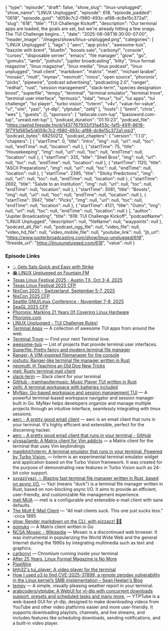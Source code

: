 {
  "type": "episode",
  "draft": false,
  "show_slug": "linux-unplugged",
  "show_name": "LINUX Unplugged",
  "episode": 618,
  "episode_padded": "0618",
  "episode_guid": "d059c7c2-f980-493c-af88-dc8e15c372a1",
  "slug": "618",
  "title": "TUI Challenge Kickoff",
  "description": "Our terminal apps are loaded, the goals are set, but we're already hitting a few snags. The TUI Challenge begins...",
  "date": "2025-06-08T16:30:00-07:00",
  "header_image": "/images/shows/linux-unplugged.png",
  "categories": [
    "LINUX Unplugged"
  ],
  "tags": [
    "aerc",
    "app picks",
    "awesome-tuis",
    "bazzite with brent",
    "bluefin",
    "boosts sale",
    "carbonyl",
    "console",
    "curses",
    "disposable server",
    "emacs",
    "file manager",
    "glow",
    "go",
    "gomuks",
    "iamb",
    "joshuto",
    "jupiter broadcasting",
    "kitty",
    "linux format magazine",
    "linux magazine",
    "linux media",
    "linux podcast",
    "linux unplugged",
    "mail client",
    "markdown",
    "matrix",
    "meli",
    "michael larabel",
    "mosaic",
    "mutt",
    "mynav",
    "neomutt",
    "nixos",
    "open source",
    "phoronix",
    "picks",
    "pipewire",
    "podcast advertising",
    "podcasting 2.0",
    "ranger",
    "redhat",
    "rust",
    "session management",
    "slack-term",
    "species designation boost",
    "superfile",
    "tempy",
    "terminal",
    "terminal emulator",
    "terminal trove",
    "terminal user interface",
    "termusic",
    "tidal",
    "tmux",
    "tui",
    "tui apps",
    "tui challenge",
    "tui player",
    "turbo vision",
    "tvterm",
    "v4v",
    "value-for-value",
    "vi",
    "vim",
    "yazi",
    "yt-dlp",
    "ytptube",
    "zellij"
  ],
  "hosts": [
    "brent",
    "chris",
    "wes"
  ],
  "guests": [],
  "sponsors": [
    "tailscale.com-lup",
    "1password.com-lup",
    "unraid.net-lup"
  ],
  "podcast_duration": "01:10:23",
  "podcast_file": "https://aphid.fireside.fm/d/1437767933/f31a453c-fa15-491f-8618-3f71f1d565e5/d059c7c2-f980-493c-af88-dc8e15c372a1.mp3",
  "podcast_bytes": 68250212,
  "podcast_chapters": {
    "version": "1.1.0",
    "chapters": [
      {
        "startTime": 0,
        "title": "Intro",
        "img": null,
        "url": null,
        "toc": null,
        "endTime": null,
        "location": null
      },
      {
        "startTime": 75,
        "title": "Housekeeping",
        "img": null,
        "url": null,
        "toc": null,
        "endTime": null,
        "location": null
      },
      {
        "startTime": 335,
        "title": "Shell Bros",
        "img": null,
        "url": null,
        "toc": null,
        "endTime": null,
        "location": null
      },
      {
        "startTime": 1120,
        "title": "ASCII Preparations",
        "img": null,
        "url": null,
        "toc": null,
        "endTime": null,
        "location": null
      },
      {
        "startTime": 2395,
        "title": "Sticky Predictions",
        "img": null,
        "url": null,
        "toc": null,
        "endTime": null,
        "location": null
      },
      {
        "startTime": 2692,
        "title": "Salute to an Institution",
        "img": null,
        "url": null,
        "toc": null,
        "endTime": null,
        "location": null
      },
      {
        "startTime": 3081,
        "title": "Boosts",
        "img": null,
        "url": null,
        "toc": null,
        "endTime": null,
        "location": null
      },
      {
        "startTime": 3947,
        "title": "Picks",
        "img": null,
        "url": null,
        "toc": null,
        "endTime": null,
        "location": null
      },
      {
        "startTime": 4121,
        "title": "Outro",
        "img": null,
        "url": null,
        "toc": null,
        "endTime": null,
        "location": null
      }
    ],
    "author": "Jupiter Broadcasting",
    "title": "618: TUI Challenge Kickoff",
    "podcastName": "LINUX Unplugged",
    "description": null,
    "fileName": null,
    "waypoints": null
  },
  "podcast_alt_file": null,
  "podcast_ogg_file": null,
  "video_file": null,
  "video_hd_file": null,
  "video_mobile_file": null,
  "youtube_link": null,
  "jb_url": "https://www.jupiterbroadcasting.com/show/linux-unplugged/618",
  "fireside_url": "https://linuxunplugged.com/618",
  "value": null
}


### Episode Links

* [💥 Gets Sats Quick and Easy with Strike](https://strike.me/ "💥 Gets Sats Quick and Easy with Strike")
* [📻 LINUX Unplugged on Fountain.FM](https://www.fountain.fm/show/dWiuBeqpDSM86AwXRXov "📻 LINUX Unplugged  on Fountain.FM")
* [Texas Linux Festival 2025 - Austin TX, Oct 3-4, 2025](https://2025.texaslinuxfest.org/ "Texas Linux Festival 2025 - Austin TX, Oct 3-4, 2025")
* [Texas Linux Festival 2025 CFP](https://www.papercall.io/txlf2025 "Texas Linux Festival 2025 CFP")
* [NixCon 2025 - Switzerland, September 5-7, 2025](https://2025.nixcon.org/ "NixCon 2025 - Switzerland, September 5-7, 2025")
* [NixCon 2025 CFP](https://talks.nixcon.org/nixcon-2025/cfp "NixCon 2025 CFP")
* [Seattle GNU/Linux Conference - November 7-8, 2025](https://seagl.org/ "Seattle GNU/Linux Conference - November 7-8, 2025")
* [SeaGL 2025 CFP](https://pretalx.seagl.org/2025/cfp "SeaGL 2025 CFP")
* [Phoronix: Marking 21 Years Of Covering Linux Hardware](https://www.phoronix.com/news/Phoronix-Turns-21 "Phoronix: Marking 21 Years Of Covering Linux Hardware")
* [Phoronix.com](https://phoronix.com "Phoronix.com")
* [LINUX Unplugged - TUI Challenge Rules!](https://github.com/JupiterBroadcasting/linux-unplugged/blob/main/challenges/TUI-Challenge.md "LINUX Unplugged - TUI Challenge Rules!")
* [Terminal Apps](https://terminal-apps.dev/ "Terminal Apps") — A collection of awesome TUI apps from around the web.
* [Terminal Trove](https://terminaltrove.com/ "Terminal Trove") — Find your next Terminal love.
* [awesome-tuis](https://github.com/rothgar/awesome-tuis "awesome-tuis") — List of projects that provide terminal user interfaces.
* [Superfile: Pretty fancy and modern terminal file manager](https://github.com/yorukot/superfile "Superfile: Pretty fancy and modern terminal file manager")
* [Ranger: A VIM-inspired filemanager for the console](https://github.com/ranger/ranger "Ranger: A VIM-inspired filemanager for the console")
* [joshuto: Ranger-like terminal file manager written in Rust](https://github.com/kamiyaa/joshuto "joshuto: Ranger-like terminal file manager written in Rust")
* [neomutt: ✉ Teaching an Old Dog New Tricks](https://github.com/neomutt/neomutt "neomutt: ✉ Teaching an Old Dog New Tricks")
* [meli: Rusty terminal mail client](https://github.com/meli/meli "meli: Rusty terminal mail client")
* [slack-term](https://github.com/jpbruinsslot/slack-term "slack-term") — Slack client for your terminal
* [GitHub - tramhao/termusic: Music Player TUI written in Rust](https://github.com/tramhao/termusic "GitHub - tramhao/termusic: Music Player TUI written in Rust")
* [zellij: A terminal workspace with batteries included](https://github.com/zellij-org/zellij "zellij: A terminal workspace with batteries included")
* [MyNav: Go-based workspace and session management TUI](https://github.com/GianlucaP106/mynav "MyNav: Go-based workspace and session management TUI") — A powerful terminal-based workspace navigator and session manager built in Go. MyNav helps developers organize and manage multiple projects through an intuitive interface, seamlessly integrating with tmux sessions.
* [aerc - A pretty good email client](https://aerc-mail.org/ "aerc - A pretty good email client") — aerc is an email client that runs in your terminal. It's highly efficient and extensible, perfect for the discerning hacker.
* [aerc - A pretty good email client that runs in your terminal - GitHub](https://git.sr.ht/~rjarry/aerc/ "aerc - A pretty good email client that runs in your terminal - GitHub")
* [ulyssa/iamb: A Matrix client for Vim addicts](https://github.com/ulyssa/iamb "ulyssa/iamb: A Matrix client for Vim addicts") — a Matrix client for the terminal that uses Vim keybindings
* [magiblot/tvterm: A terminal emulator that runs in your terminal. Powered by Turbo Vision.](https://github.com/magiblot/tvterm "magiblot/tvterm: A terminal emulator that runs in your terminal. Powered by Turbo Vision.") — tvterm is an experimental terminal emulator widget and application based on the Turbo Vision framework. It was created for the purpose of demonstrating new features in Turbo Vision such as 24-bit color support.
* [sxyazi/yazi: 💥 Blazing fast terminal file manager written in Rust, based on async I/O.](https://github.com/sxyazi/yazi "sxyazi/yazi: 💥 Blazing fast terminal file manager written in Rust, based on async I/O.") — Yazi (means "duck") is a terminal file manager written in Rust, based on non-blocking async I/O. It aims to provide an efficient, user-friendly, and customizable file management experience.
* [meli MUA](https://meli-email.org/ "meli MUA") — meli is a configurable and extensible e-mail client with sane defaults.
* [The Mutt E-Mail Client](http://www.mutt.org/ "The Mutt E-Mail Client") — "All mail clients suck. This one just sucks less." -circa 1995
* [glow: Render markdown on the CLI, with pizzazz! 💅🏻](https://github.com/charmbracelet/glow "glow: Render markdown on the CLI, with pizzazz! 💅🏻")
* [gomuks](https://github.com/gomuks/gomuks "gomuks") — A Matrix client written in Go
* [NCSA Mosaic - Wikipedia](https://en.wikipedia.org/wiki/NCSA_Mosaic "NCSA Mosaic - Wikipedia") — Mosaic is a discontinued web browser. It was instrumental in popularizing the World Wide Web and the general Internet during the 1990s by integrating multimedia such as text and graphics.
* [carbonyl](https://github.com/fathyb/carbonyl "carbonyl") — Chromium running inside your terminal
* [After 25 Years, Linux Format Magazine is No More](https://www.omgubuntu.co.uk/2025/05/linux-format-magazine-closes "After 25 Years, Linux Format Magazine is No More")
* [PipeWire](https://www.pipewire.org/ "PipeWire")
* [bhh32's tui_player: A video player for the terminal](https://github.com/bhh32/tui_player "bhh32&#x27;s tui_player: A video player for the terminal")
* [How I used o3 to find CVE-2025-37899, a remote zeroday vulnerability in the Linux kernel’s SMB implementation – Sean Heelan's Blog](https://sean.heelan.io/2025/05/22/how-i-used-o3-to-find-cve-2025-37899-a-remote-zeroday-vulnerability-in-the-linux-kernels-smb-implementation/ "How I used o3 to find CVE-2025-37899, a remote zeroday vulnerability in the Linux kernel’s SMB implementation – Sean Heelan&#x27;s Blog")
* [tempy](https://github.com/noprobelm/tempy "tempy") — A simple, visually pleasing weather report in your terminal.
* [arabcoders/ytptube: A WebUI for yt-dlp with concurrent downloads support, presets and scheduled tasks and many more.](https://github.com/arabcoders/ytptube "arabcoders/ytptube: A WebUI for yt-dlp with concurrent downloads support, presets and scheduled tasks and many more.") — YTPTube is a web-based GUI for yt-dlp, designed to make downloading videos from YouTube and other video platforms easier and more user-friendly. It supports downloading playlists, channels, and live streams, and includes features like scheduling downloads, sending notifications, and a built-in video player.
